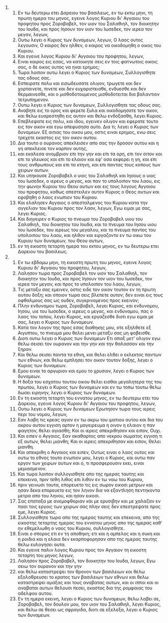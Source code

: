 <ol>
  <li>
    <ol>
      <li>Εν τω δευτερω ετει Δαρειου του βασιλεως, εν τω εκτω μηνι, τη πρωτη ημερα του μηνος, εγεινε λογος Κυριου δι' Αγγαιου του προφητου προς Ζοροβαβελ, τον υιον του Σαλαθιηλ, τον διοικητην του Ιουδα, και προς Ιησουν τον υιον του Ιωσεδεκ, τον ιερεα τον μεγαν, λεγων,</li>
      <li>Ουτω λεγει ο Κυριος των δυναμεων, λεγων, Ο λαος ουτος λεγουσιν, Ο καιρος δεν ηλθεν, ο καιρος να οικοδομηθη ο οικος του Κυριου.</li>
      <li>Και εγεινε λογος Κυριου δι' Αγγαιου του προφητου, λεγων,</li>
      <li>Ειναι καιρος εις εσας, να κατοικητε σεις εν τοις φατνωτοις οικοις σας, ο δε οικος ουτος να ηναι ερημος;</li>
      <li>Τωρα λοιπον ουτω λεγει ο Κυριος των δυναμεων, Συλλογισθητε τας οδους σας.</li>
      <li>Εσπειρατε πολυ και εισωδευσατε ολιγον, τρωγετε και δεν χορταινετε, πινετε και δεν ευχαριστεισθε, ενδυεσθε και δεν θερμαινεσθε, και ο μισθοδοτουμενος μισθοδοτειται δια βαλαντιον τετρυπημενον.</li>
      <li>Ουτω λεγει ο Κυριος των δυναμεων, Συλλογισθητε τας οδους σας.</li>
      <li>Αναβητε εις το ορος και φερετε ξυλα και οικοδομησατε τον οικον, και θελω ευαρεστηθη εις αυτον και θελω ενδοξασθη, λεγει Κυριος.</li>
      <li>Επεβλεψατε εις πολυ, και ιδου, εγεινεν ολιγον και εφερατε τουτο εις τον οικον και εγω απεφυσησα αυτο. Δια τι; λεγει ο Κυριος των δυναμεων. Εξ αιτιας του οικου μου, οστις ειναι ερημος, ενω σεις τρεχετε εκαστος εις τον οικον αυτου.</li>
      <li>Δια τουτο ο ουρανος απεκλεισεν απο σας την δροσον αυτου και η γη απεκλεισε τον καρπον αυτης,</li>
      <li>και εκαλεσα ανομβριαν επι την γην και επι τα ορη, επι τον σιτον και επι το γλευκος και επι το ελαιον και εφ' οσα εκφερει η γη, και επι τους ανθρωπους και επι τα κτηνη, και επι παντας τους κοπους των χειρων αυτων.</li>
      <li>Και υπηκουσε Ζοροβαβελ ο υιος του Σαλαθιηλ και Ιησους ο υιος του Ιωσεδεκ, ο ιερευς ο μεγας, και παν το υπολοιπον του λαου, εις την φωνην Κυριου του Θεου αυτων και εις τους λογους Αγγαιου του προφητου, καθως απεστειλεν αυτον Κυριος ο Θεος αυτων και εφοβηθη ο λαος ενωπιον του Κυριου.</li>
      <li>Και ελαλησεν Αγγαιος ο απεσταλμενος του Κυριου κατα την αγγελιαν του Κυριου προς τον λαον, λεγων, Εγω ειμαι με σας, λεγει Κυριος.</li>
      <li>Και διηγειρεν ο Κυριος το πνευμα του Ζοροβαβελ υιου του Σαλαθιηλ, του διοικητου του Ιουδα, και το πνευμα του Ιησου υιου του Ιωσεδεκ, του ιερεως του μεγαλου, και το πνευμα παντος του υπολοιπου του λαου, και ηλθον και ειργαζοντο εν τω οικω του Κυριου των δυναμεων, του Θεου αυτων,</li>
      <li>εν τη εικοστη τεταρτη ημερα του εκτου μηνος, εν τω δευτερω ετει Δαρειου του βασιλεως.</li>
    </ol>
  </li>
  <li>
    <ol>
      <li>Εν τω εβδομω μηνι, τη εικοστη πρωτη του μηνος, εγεινε λογος Κυριου δι' Αγγαιου του προφητου, λεγων,</li>
      <li>Λαλησον τωρα προς Ζοροβαβελ τον υιον του Σαλαθιηλ, τον διοικητην του Ιουδα, και προς Ιησουν τον υιον του Ιωσεδεκ, τον ιερεα τον μεγαν, και προς το υπολοιπον του λαου, λεγων,</li>
      <li>Τις μεταξυ σας εμεινεν, οστις ειδε τον οικον τουτον εν τη πρωτη αυτου δοξη; και οποιον τωρα σεις βλεπετε αυτον; δεν ειναι εις τους οφθαλμους σας ως ουδεν, συγκρινομενος προς εκεινον;</li>
      <li>Πλην ενδυναμου τωρα, Ζοροβαβελ, λεγει Κυριος, και ενδυναμου, Ιησου, υιε του Ιωσεδεκ, ο ιερευς ο μεγας, και ενδυναμου, πας ο λαος του τοπου, λεγει Κυριος, και εργαζεσθε διοτι εγω ειμαι με σας, λεγει ο Κυριος των δυναμεων.</li>
      <li>Κατα τον λογον της προς εσας διαθηκης μου, οτε εξηλθετε εξ Αιγυπτου, το πνευμα μου θελει μενει μεταξυ σας μη φοβεισθε.</li>
      <li>Διοτι ουτω λεγει ο Κυριος των δυναμεων Ετι απαξ μετ' ολιγον εγω θελω σεισει τον ουρανον και την γην και την θαλασσαν και την ξηραν.</li>
      <li>Και θελω σεισει παντα τα εθνη, και θελει ελθει ο εκλεκτος παντων των εθνων, και θελω εμπλησει τον οικον τουτον δοξης, λεγει ο Κυριος των δυναμεων.</li>
      <li>Εμου ειναι το αργυριον και εμου το χρυσιον, λεγει ο Κυριος των δυναμεων.</li>
      <li>Η δοξα του εσχατου τουτου οικου θελει εισθαι μεγαλητερα της του πρωτου, λεγει ο Κυριος των δυναμεων και εν τω τοπω τουτω θελω δωσει ειρηνην, λεγει ο Κυριος των δυναμεων.</li>
      <li>Εν τη εικοστη τεταρτη του εννατου μηνος, εν τω δευτερω ετει του Δαρειου, εγεινε λογος Κυριου δι' Αγγαιου του προφητου, λεγων,</li>
      <li>Ουτω λεγει ο Κυριος των δυναμεων Ερωτησον τωρα τους ιερεις περι του νομου, λεγων,</li>
      <li>Εαν λαβη τις κρεας αγιον εν τω ακρω του ιματιου αυτου και δια του ακρου αυτου εγγιση αρτον η μαγειρευμα η οινον η ελαιον η παν φαγητον, θελει αγιασθη; Και οι ιερεις απεκριθησαν και ειπον, Ουχι.</li>
      <li>Και ειπεν ο Αγγαιος, Εαν ακαθαρτος απο νεκρου σωματος εγγιση τι εξ αυτων, θελει μιανθη; Και οι ιερεις απεκριθησαν και ειπον, Θελει μιανθη.</li>
      <li>Και απεκριθη ο Αγγαιος και ειπεν, Ουτως ειναι ο λαος ουτος και ουτω το εθνος τουτο ενωπιον μου, λεγει ο Κυριος, και ουτω παν εργον των χειρων αυτων και ο, τι προσφερουσιν εκει, ειναι μεμιασμενον.</li>
      <li>Και τωρα λοιπον συλλογισθητε απο της ημερας ταυτης και επεκεινα, πριν τεθη λιθος επι λιθον εν τω ναω του Κυριου,</li>
      <li>πριν γεινωσι ταυτα, επορευετο τις εις σωρον εικοσι μετρων και ησαν δεκα επορευετο εις τον ληνον δια να εξαντληση πεντηκοντα μετρα απο του ληνου, και ησαν εικοσι.</li>
      <li>Σας επαταξα με ανεμοφθοριαν και με ερυσιβην και με χαλαζαν εν πασι τοις εργοις των χειρων σας πλην σεις δεν επεστρεψατε προς εμε, λεγει Κυριος.</li>
      <li>Συλλογισθητε τωρα απο της ημερας ταυτης και επεκεινα, απο της εικοστης τεταρτης ημερας του εννατου μηνος απο της ημερας καθ' ην εθεμελιωθη ο ναος του Κυριου, συλλογισθητε.</li>
      <li>Ειναι ο σπορος ετι εν τη αποθηκη; ετι και η αμπελος και η συκη και η ροιδια και η ελαια δεν εκαρποφορησαν απο της ημερας ταυτης θελω ευλογησει αυτα.</li>
      <li>Και εγεινε παλιν λογος Κυριου προς τον Αγγαιον τη εικοστη τεταρτη του μηνος λεγων,</li>
      <li>Λαλησον προς Ζοροβαβελ, τον διοικητην του Ιουδα, λεγων, Εγω σειω τον ουρανον και την γην</li>
      <li>και θελω καταστρεψει τον θρονον των βασιλειων και θελω εξολοθρευσει το κρατος των βασιλειων των εθνων και θελω καταστρεψει αμαξας και τους αναβατας αυτων, και οι ιπποι και οι αναβαται αυτων θελουσι πεσει, εκαστος δια της ρομφαιας του αδελφου αυτου.</li>
      <li>Εν τη ημερα εκεινη, λεγει ο Κυριος των δυναμεων, θελω λαβει σε, Ζοροβαβελ, τον δουλον μου, τον υιον του Σαλαθιηλ, λεγει Κυριος, και θελω σε θεσει ως σφραγιδα, διοτι σε εξελεξα, λεγει ο Κυριος των δυναμεων.</li>
    </ol>
  </li>
</ol>